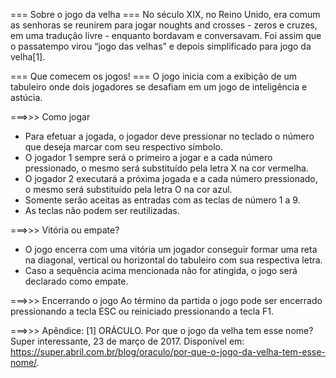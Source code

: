 === Sobre o jogo da velha ===
No século XIX, no Reino Unido, era comum as senhoras se reunirem para jogar noughts and crosses -
zeros e cruzes, em uma tradução livre - enquanto bordavam e conversavam. Foi assim que o
passatempo virou “jogo das velhas” e depois simplificado para jogo da velha[1]. 

=== Que comecem os jogos! ===
O jogo inicia com a exibição de um tabuleiro onde dois jogadores se desafiam em um jogo de inteligência e astúcia.

===>>> Como jogar
- Para efetuar a jogada, o jogador deve pressionar no teclado o número que deseja marcar com seu respectivo símbolo.
- O jogador 1 sempre será o primeiro a jogar e a cada número pressionado, o mesmo será substituído pela letra X na cor vermelha.
- O jogador 2 executará a próxima jogada e a cada número pressionado, o mesmo será substituído pela letra O na cor azul.
- Somente serão aceitas as entradas com as teclas de número 1 a 9.
- As teclas não podem ser reutilizadas.

===>>> Vitória ou empate?
- O jogo encerra com uma vitória um jogador conseguir formar uma reta na diagonal, vertical ou horizontal do tabuleiro com sua respectiva letra.
- Caso a sequência acima mencionada não for atingida, o jogo será declarado como empate.

===>>> Encerrando o jogo
Ao término da partida o jogo pode ser encerrado pressionando a tecla ESC ou reiniciado pressionando a tecla F1.

===>>> Apêndice:
[1] ORÁCULO. Por que o jogo da velha tem esse nome? Super interessante, 23 de março de 2017. Disponível em:
<https://super.abril.com.br/blog/oraculo/por-que-o-jogo-da-velha-tem-esse-nome/>.
